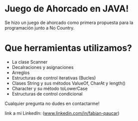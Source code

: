 # Juego de Ahorcado en JAVA!

Se hizo un juego de ahorcado como primera propuesta para la programación junto a No Country.


# Que herramientas utilizamos?

* La clase Scanner
* Decalraciones y asignaciones
* Arreglos
* Estructuras de control iterativas (Bucles)
* Clases String y sus métodos ValueOf, CharAt y length()
* Character y su método toLowerCase
* Estructuras de control condicional

Cualquier pregunta no dudes en contactarme!

link a mi LinkedIn: (www.linkedin.com/in/fabian-paucar)
